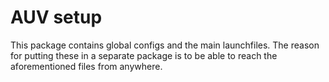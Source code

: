 # AUV setup

This package contains global configs and the main launchfiles. The reason for putting these in a separate package is to be able to reach the aforementioned files from anywhere.
